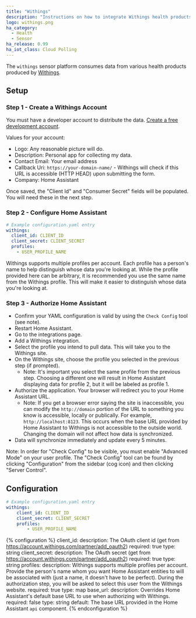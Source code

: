 ```yaml
---
title: "Withings"
description: "Instructions on how to integrate Withings health products within Home Assistant."
logo: withings.png
ha_category:
  - Health
  - Sensor
ha_release: 0.99
ha_iot_class: Cloud Polling
---
```


The `withings` sensor platform consumes data from various health products produced by [Withings](https://www.withings.com).

## Setup

### Step 1 - Create a Withings Account

You must have a developer account to distribute the data. [Create a free development account](https://account.withings.com/partner/add_oauth2).

Values for your account:

- Logo: Any reasonable picture will do.
- Description: Personal app for collecting my data.
- Contact Email: Your email address
- Callback Uri: `https://your-domain-name/` - Withings will check if this URL is accessible (HTTP HEAD) upon submitting the form.
- Company: Home Assistant

Once saved, the "Client Id" and "Consumer Secret" fields will be populated. You will need these in the next step.

### Step 2 - Configure Home Assistant

```yaml
# Example configuration.yaml entry
withings:
  client_id: CLIENT_ID
  client_secret: CLIENT_SECRET
  profiles:
    - USER_PROFILE_NAME
```

Withings supports multiple profiles per account. Each profile has a person's name to help distinguish whose data you're looking at. While the profile provided here can be arbitrary, it is recommended you use the same name from the Withings profile. This will make it easier to distinguish whose data you're looking at.

### Step 3 - Authorize Home Assistant

- Confirm your YAML configuration is valid by using the `Check Config` tool (see note).
- Restart Home Assistant.
- Go to the integrations page.
- Add a Withings integration.
- Select the profile you intend to pull data. This will take you to the Withings site.
- On the Withings site, choose the profile you selected in the previous step (if prompted).
  - Note: It's important you select the same profile from the previous step. Choosing a different one will result in Home Assistant displaying data for profile 2, but it will be labeled as profile 1.
- Authorize the application. Your browser will redirect you to your Home Assistant URL.
  - Note: If you get a browser error saying the site is inaccessible, you can modify the
  `http://domain` portion of the URL to something you know is accessible, locally or publically. For example, `http://localhost:8123`.
  This occurs when the base URL provided by Home Assistant to Withings is not accessible to the outside world.
  Changing the domain will not affect how data is synchronized.
- Data will synchronize immediately and update every 5 minutes.

Note: In order for "Check Config" to be visible, you must enable "Advanced Mode" on your user profile. The "Check Config" tool can be found by clicking "Configuration" from the sidebar (cog icon) and then clicking "Server Control".

## Configuration

```yaml
# Example configuration.yaml entry
withings:
    client_id: CLIENT_ID
    client_secret: CLIENT_SECRET
    profiles:
        - USER_PROFILE_NAME
```
{% configuration %}
client_id:
  description: The OAuth client id (get from https://account.withings.com/partner/add_oauth2)
  required: true
  type: string
client_secret:
  description: The OAuth secret (get from https://account.withings.com/partner/add_oauth2)
  required: true
  type: string
profiles:
  description: Withings supports multiple profiles per account. Provide the person's name whom you want Home Assistant entities to will be associated with (just a name, it doesn't have to be perfect). During the authorization step, you will be asked to select this user from the Withings website.
  required: true
  type: map
base_url:
  description: Overrides Home Assistant's default base URL to use when authorizing with Withings.
  required: false
  type: string
  default: The base URL provided in the Home Assistant `api` component.
{% endconfiguration %}
